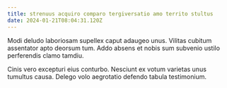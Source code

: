 ```yaml
---
title: strenuus acquiro comparo tergiversatio amo territo stultus
date: 2024-01-21T08:04:31.120Z
---
```


Modi deludo laboriosam supellex caput adaugeo unus. Vilitas cubitum assentator apto deorsum tum. Addo absens et nobis sum subvenio ustilo perferendis clamo tamdiu.

Cinis vero excepturi eius conturbo. Nesciunt ex votum varietas unus tumultus causa. Delego volo aegrotatio defendo tabula testimonium.